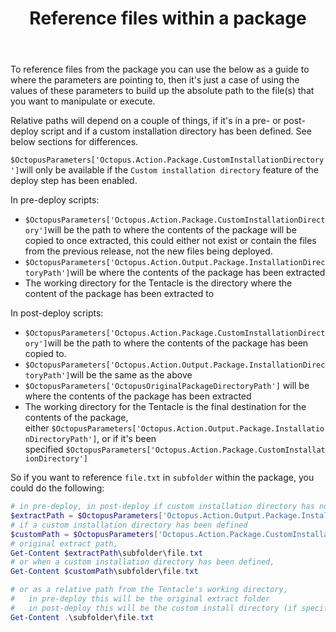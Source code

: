 ﻿---
title: Reference files within a package
position: 20
---


To reference files from the package you can use the below as a guide to where the parameters are pointing to, then it's just a case of using the values of these parameters to build up the absolute path to the file(s) that you want to manipulate or execute.


Relative paths will depend on a couple of things, if it's in a pre- or post-deploy script and if a custom installation directory has been defined. See below sections for differences.


`$OctopusParameters['Octopus.Action.Package.CustomInstallationDirectory']`will only be available if the `Custom installation directory` feature of the deploy step has been enabled.


In pre-deploy scripts:

- `$OctopusParameters['Octopus.Action.Package.CustomInstallationDirectory']`will be the path to where the contents of the package will be copied to once extracted, this could either not exist or contain the files from the previous release, not the new files being deployed.
- `$OctopusParameters['Octopus.Action.Output.Package.InstallationDirectoryPath']`will be where the contents of the package has been extracted
- The working directory for the Tentacle is the directory where the content of the package has been extracted to



In post-deploy scripts:

- `$OctopusParameters['Octopus.Action.Package.CustomInstallationDirectory']`will be the path to where the contents of the package has been copied to.
- `$OctopusParameters['Octopus.Action.Output.Package.InstallationDirectoryPath']`will be the same as the above
- `$OctopusParameters['OctopusOriginalPackageDirectoryPath']` will be where the contents of the package has been extracted
- The working directory for the Tentacle is the final destination for the contents of the package, either `$OctopusParameters['Octopus.Action.Output.Package.InstallationDirectoryPath']`, or if it's been specified `$OctopusParameters['Octopus.Action.Package.CustomInstallationDirectory']`



So if you want to reference `file.txt` in `subfolder` within the package, you could do the following:

```powershell
# in pre-deploy, in post-deploy if custom installation directory has not been defined
$extractPath = $OctopusParameters['Octopus.Action.Output.Package.InstallationDirectoryPath'] 
# if a custom installation directory has been defined
$customPath = $OctopusParameters['Octopus.Action.Package.CustomInstallationDirectory'] 
# original extract path,
Get-Content $extractPath\subfolder\file.txt
# or when a custom installation directory has been defined,
Get-Content $customPath\subfolder\file.txt	

# or as a relative path from the Tentacle's working directory, 
#   in pre-deploy this will be the original extract folder
#   in post-deploy this will be the custom install directory (if specified), otherwise the original extract folder
Get-Content .\subfolder\file.txt
```
